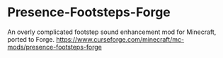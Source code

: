 # Presence-Footsteps-Forge
An overly complicated footstep sound enhancement mod for Minecraft, ported to Forge.
https://www.curseforge.com/minecraft/mc-mods/presence-footsteps-forge
